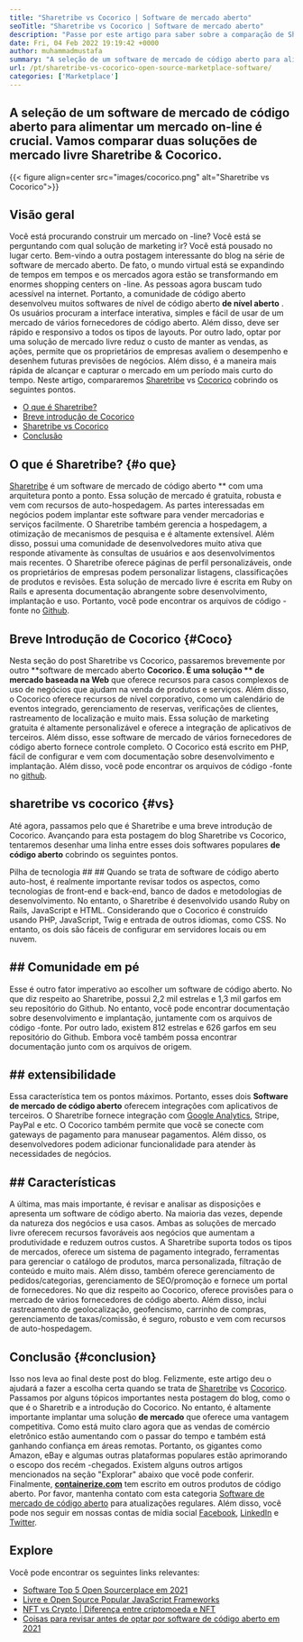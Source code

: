 ```yaml
---
title: "Sharetribe vs Cocorico | Software de mercado aberto" 
seoTitle: "Sharetribe vs Cocorico | Software de mercado aberto" 
description: "Passe por este artigo para saber sobre a comparação de Sharetribe vs Cocorico. Instale uma solução de mercado de código aberto para nutrir vendas e mercado." 
date: Fri, 04 Feb 2022 19:19:42 +0000
author: muhammadmustafa
summary: "A seleção de um software de mercado de código aberto para alimentar um mercado on-line é crucial. Vamos comparar duas soluções de mercado livre Sharetribe & amp; Cocorico." 
url: /pt/sharetribe-vs-cocorico-open-source-marketplace-software/
categories: ['Marketplace']
---
```


## A seleção de um software de mercado de código aberto para alimentar um mercado on-line é crucial. Vamos comparar duas soluções de mercado livre Sharetribe & Cocorico.

{{< figure align=center src="images/cocorico.png" alt="Sharetribe vs Cocorico">}}


## Visão geral
Você está procurando construir um mercado on -line? Você está se perguntando com qual solução de marketing ir? Você está pousado no lugar certo. Bem-vindo a outra postagem interessante do blog na série de software de mercado aberto. De fato, o mundo virtual está se expandindo de tempos em tempos e os mercados agora estão se transformando em enormes shopping centers on -line. As pessoas agora buscam tudo acessível na internet. Portanto, a comunidade de código aberto desenvolveu muitos softwares de nível de código aberto **de nível aberto** .
Os usuários procuram a interface interativa, simples e fácil de usar de um mercado de vários fornecedores de código aberto. Além disso, deve ser rápido e responsivo a todos os tipos de layouts. Por outro lado, optar por uma solução de mercado livre reduz o custo de manter as vendas, as ações, permite que os proprietários de empresas avaliem o desempenho e desenhem futuras previsões de negócios. Além disso, é a maneira mais rápida de alcançar e capturar o mercado em um período mais curto do tempo. Neste artigo, compararemos [Sharetribe][1] vs [Cocorico][2] cobrindo os seguintes pontos.
  * [O que é Sharetribe?][3]
  * [Breve introdução de Cocorico][4]
  * [Sharetribe vs Cocorico][5]
  * [Conclusão][6]

## O que é Sharetribe?   {#o que}
[Sharetribe][1] é um software de mercado de código aberto ** com uma arquitetura ponto a ponto. Essa solução de mercado é gratuita, robusta e vem com recursos de auto-hospedagem. As partes interessadas em negócios podem implantar este software para vender mercadorias e serviços facilmente. O Sharetribe também gerencia a hospedagem, a otimização de mecanismos de pesquisa e é altamente extensível. Além disso, possui uma comunidade de desenvolvedores muito ativa que responde ativamente às consultas de usuários e aos desenvolvimentos mais recentes. O Sharetribe oferece páginas de perfil personalizáveis, onde os proprietários de empresas podem personalizar listagens, classificações de produtos e revisões. Esta solução de mercado livre é escrita em Ruby on Rails e apresenta documentação abrangente sobre desenvolvimento, implantação e uso. Portanto, você pode encontrar os arquivos de código -fonte no [Github][7].

## Breve Introdução de Cocorico   {#Coco}
Nesta seção do post Sharetribe vs Cocorico, passaremos brevemente por outro **software de mercado aberto  **Cocorico. É uma solução **  de mercado baseada na Web**  que oferece recursos para casos complexos de uso de negócios que ajudam na venda de produtos e serviços. Além disso, o Cocorico oferece recursos de nível corporativo, como um calendário de eventos integrado, gerenciamento de reservas, verificações de clientes, rastreamento de localização e muito mais. Essa solução de marketing gratuita é altamente personalizável e oferece a integração de aplicativos de terceiros. Além disso, esse software de mercado de vários fornecedores de código aberto fornece controle completo. O Cocorico está escrito em PHP, fácil de configurar e vem com documentação sobre desenvolvimento e implantação. Além disso, você pode encontrar os arquivos de código -fonte no [github][8].

## sharetribe vs cocorico   {#vs}
Até agora, passamos pelo que é Sharetribe e uma breve introdução de Cocorico. Avançando para esta postagem do blog Sharetribe vs Cocorico, tentaremos desenhar uma linha entre esses dois softwares populares **de código aberto**  cobrindo os seguintes pontos.

Pilha de tecnologia ## ## 
Quando se trata de software de código aberto auto-host, é realmente importante revisar todos os aspectos, como tecnologias de front-end e back-end, banco de dados e metodologias de desenvolvimento. No entanto, o Sharetribe é desenvolvido usando Ruby on Rails, JavaScript e HTML. Considerando que o Cocorico é construído usando PHP, JavaScript, Twig e entrada de outros idiomas, como CSS. No entanto, os dois são fáceis de configurar em servidores locais ou em nuvem.

## ## **Comunidade em pé** 
Esse é outro fator imperativo ao escolher um software de código aberto. No que diz respeito ao Sharetribe, possui 2,2 mil estrelas e 1,3 mil garfos em seu repositório do Github. No entanto, você pode encontrar documentação sobre desenvolvimento e implantação, juntamente com os arquivos de código -fonte. Por outro lado, existem 812 estrelas e 626 garfos em seu repositório do Github. Embora você também possa encontrar documentação junto com os arquivos de origem.

## ## **extensibilidade** 
Essa característica tem os pontos máximos. Portanto, esses dois **Software de mercado de código aberto**  oferecem integrações com aplicativos de terceiros. O Sharetribe fornece integração com [Google Analytics][9], Stripe, PayPal e etc. O Cocorico também permite que você se conecte com gateways de pagamento para manusear pagamentos. Além disso, os desenvolvedores podem adicionar funcionalidade para atender às necessidades de negócios.

## ## Características
A última, mas mais importante, é revisar e analisar as disposições e apresenta um software de código aberto. Na maioria das vezes, depende da natureza dos negócios e usa casos. Ambas as soluções de mercado livre oferecem recursos favoráveis ​​aos negócios que aumentam a produtividade e reduzem outros custos. A Sharetribe suporta todos os tipos de mercados, oferece um sistema de pagamento integrado, ferramentas para gerenciar o catálogo de produtos, marca personalizada, filtração de conteúdo e muito mais. Além disso, também oferece gerenciamento de pedidos/categorias, gerenciamento de SEO/promoção e fornece um portal de fornecedores.
No que diz respeito ao Cocorico, oferece provisões para o mercado de vários fornecedores de código aberto. Além disso, inclui rastreamento de geolocalização, geofencismo, carrinho de compras, gerenciamento de taxas/comissão, é seguro, robusto e vem com recursos de auto-hospedagem.

## Conclusão   {#conclusion}
Isso nos leva ao final deste post do blog. Felizmente, este artigo deu o ajudará a fazer a escolha certa quando se trata de [Sharetribe][1] vs [Cocorico][2]. Passamos por alguns tópicos importantes nesta postagem do blog, como o que é o Sharetrib e a introdução do Cocorico. No entanto, é altamente importante implantar uma solução **de mercado**  que oferece uma vantagem competitiva. Como está muito claro agora que as vendas de comércio eletrônico estão aumentando com o passar do tempo e também está ganhando confiança em áreas remotas. Portanto, os gigantes como Amazon, eBay e algumas outras plataformas populares estão aprimorando o escopo dos recém -chegados. Existem alguns outros artigos mencionados na seção "Explorar" abaixo que você pode conferir.
Finalmente, **[containerize.com][10]**  tem escrito em outros produtos de código aberto. Por favor, mantenha contato com esta categoria [Software de mercado de código aberto][11] para atualizações regulares. Além disso, você pode nos seguir em nossas contas de mídia social [Facebook][12], [LinkedIn][13] e [Twitter][14].

## Explore
Você pode encontrar os seguintes links relevantes:
  * [Software Top 5 Open Sourcerplace em 2021][15]
  * [Livre e Open Source Popular JavaScript Frameworks][16]
  * [NFT vs Crypto | Diferença entre criptomoeda e NFT][17]
  * [Coisas para revisar antes de optar por software de código aberto em 2021][18]

  
[1]: https://products.containerize.com/marketplace/sharetribe/
[2]: https://products.containerize.com/marketplace/cocorico/
[3]: #what
[4]: #coco
[5]: #vs
[6]: #Conclusion
[7]: https://github.com/sharetribe/sharetribe
[8]: https://github.com/Cocolabs-SAS/cocorico
[9]: https://analytics.google.com
[10]: https://www.containerize.com/
[11]: https://products.containerize.com/marketplace/
[12]: https://web.facebook.com/containerize
[13]: https://www.linkedin.com/company/containerize/
[14]: https://twitter.com/containerize_co
[15]: https://blog.containerize.com/marketplace/top-5-open-source-marketplace-software-in-2021/
[16]: https://blog.containerize.com/software-development/free-open-source-popular-javascript-frameworks/
[17]: https://blog.containerize.com/blockchain-platforms/nft-vs-crypto-difference-between-cryptocurrency-nft/
[18]: https://blog.containerize.com/cmdb-software/things-to-review-before-opting-open-source-software-in-2021/
